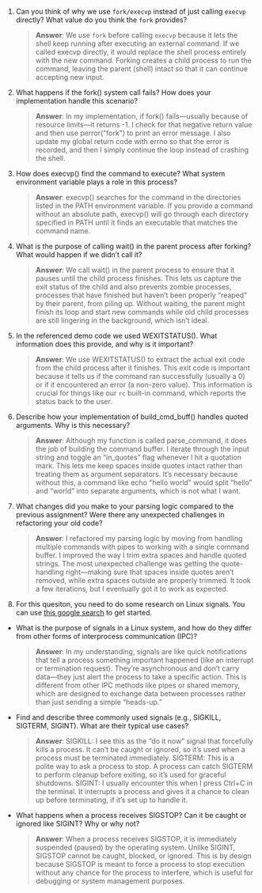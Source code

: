 1. Can you think of why we use `fork/execvp` instead of just calling `execvp` directly? What value do you think the `fork` provides?

    > **Answer**:  We use `fork` before calling `execvp` because it lets the shell keep running after executing an external command. If we called execvp directly, it would replace the shell process entirely with the new command. Forking creates a child process to run the command, leaving the parent (shell) intact so that it can continue accepting new input.

2. What happens if the fork() system call fails? How does your implementation handle this scenario?

    > **Answer**:  In my implementation, if fork() fails—usually because of resource limits—it returns -1. I check for that negative return value and then use perror("fork") to print an error message. I also update my global return code with errno so that the error is recorded, and then I simply continue the loop instead of crashing the shell.

3. How does execvp() find the command to execute? What system environment variable plays a role in this process?

    > **Answer**:  execvp() searches for the command in the directories listed in the PATH environment variable. If you provide a command without an absolute path, execvp() will go through each directory specified in PATH until it finds an executable that matches the command name.

4. What is the purpose of calling wait() in the parent process after forking? What would happen if we didn’t call it?

    > **Answer**:  We call wait() in the parent process to ensure that it pauses until the child process finishes. This lets us capture the exit status of the child and also prevents zombie processes, processes that have finished but haven’t been properly “reaped” by their parent, from piling up. Without waiting, the parent might finish its loop and start new commands while old child processes are still lingering in the background, which isn’t ideal.

5. In the referenced demo code we used WEXITSTATUS(). What information does this provide, and why is it important?

    > **Answer**:  We use WEXITSTATUS() to extract the actual exit code from the child process after it finishes. This exit code is important because it tells us if the command ran successfully (usually a 0) or if it encountered an error (a non-zero value). This information is crucial for things like our `rc` built-in command, which reports the status back to the user.

6. Describe how your implementation of build_cmd_buff() handles quoted arguments. Why is this necessary?

    > **Answer**:  Although my function is called parse_command, it does the job of building the command buffer. I iterate through the input string and toggle an “in_quotes” flag whenever I hit a quotation mark. This lets me keep spaces inside quotes intact rather than treating them as argument separators. It’s necessary because without this, a command like echo "hello world" would split “hello” and “world” into separate arguments, which is not what I want.

7. What changes did you make to your parsing logic compared to the previous assignment? Were there any unexpected challenges in refactoring your old code?

    > **Answer**:  I refactored my parsing logic by moving from handling multiple commands with pipes to working with a single command buffer. I improved the way I trim extra spaces and handle quoted strings. The most unexpected challenge was getting the quote-handling right—making sure that spaces inside quotes aren’t removed, while extra spaces outside are properly trimmed. It took a few iterations, but I eventually got it to work as expected.

8. For this quesiton, you need to do some research on Linux signals. You can use [this google search](https://www.google.com/search?q=Linux+signals+overview+site%3Aman7.org+OR+site%3Alinux.die.net+OR+site%3Atldp.org&oq=Linux+signals+overview+site%3Aman7.org+OR+site%3Alinux.die.net+OR+site%3Atldp.org&gs_lcrp=EgZjaHJvbWUyBggAEEUYOdIBBzc2MGowajeoAgCwAgA&sourceid=chrome&ie=UTF-8) to get started.

- What is the purpose of signals in a Linux system, and how do they differ from other forms of interprocess communication (IPC)?

    > **Answer**:  In my understanding, signals are like quick notifications that tell a process something important happened (like an interrupt or termination request). They’re asynchronous and don’t carry data—they just alert the process to take a specific action. This is different from other IPC methods like pipes or shared memory, which are designed to exchange data between processes rather than just sending a simple “heads-up.”

- Find and describe three commonly used signals (e.g., SIGKILL, SIGTERM, SIGINT). What are their typical use cases?

    > **Answer**:  SIGKILL: I see this as the “do it now” signal that forcefully kills a process. It can’t be caught or ignored, so it’s used when a process must be terminated immediately.  SIGTERM: This is a polite way to ask a process to stop. A process can catch SIGTERM to perform cleanup before exiting, so it’s used for graceful shutdowns.  SIGINT: I usually encounter this when I press Ctrl+C in the terminal. It interrupts a process and gives it a chance to clean up before terminating, if it’s set up to handle it.

- What happens when a process receives SIGSTOP? Can it be caught or ignored like SIGINT? Why or why not?

    > **Answer**:  When a process receives SIGSTOP, it is immediately suspended (paused) by the operating system. Unlike SIGINT, SIGSTOP cannot be caught, blocked, or ignored. This is by design because SIGSTOP is meant to force a process to stop execution without any chance for the process to interfere, which is useful for debugging or system management purposes.
